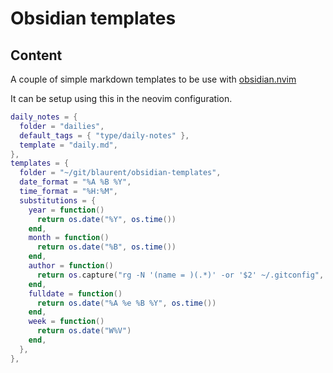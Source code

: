 # Obsidian templates

## Content

A couple of simple markdown templates to be use with
[obsidian.nvim](https://github.com/epwalsh/obsidian.nvim)

It can be setup using this in the neovim configuration.

```lua
daily_notes = {
  folder = "dailies",
  default_tags = { "type/daily-notes" },
  template = "daily.md",
},
templates = {
  folder = "~/git/blaurent/obsidian-templates",
  date_format = "%A %B %Y",
  time_format = "%H:%M",
  substitutions = {
    year = function()
      return os.date("%Y", os.time())
    end,
    month = function()
      return os.date("%B", os.time())
    end,
    author = function()
      return os.capture("rg -N '(name = )(.*)' -or '$2' ~/.gitconfig", false)
    end,
    fulldate = function()
      return os.date("%A %e %B %Y", os.time())
    end,
    week = function()
      return os.date("W%V")
    end,
  },
},
```
